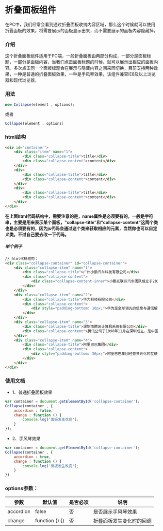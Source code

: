 # 折叠面板组件
在PC中，我们经常会看到通过折叠面板收纳内容区域，那么这个时候就可以使用折叠面板的效果，将需要展示的面板显示出来，而不需要展示的面板内容隐藏掉。

### 介绍
这个折叠面板组件适用于PC端，一般折叠面板由两部分构成，一部分是面板标题，一部分是面板内容，当我们点击面板标题的时候，就可以展示出相应的面板内容。多次点击同一个面板标题会在展示与隐藏内容之间来回切换，目前支持两种效果，一种是普通的折叠面板效果，一种是手风琴效果，该组件兼容IE8及以上浏览器和现代浏览器。

### 用法

```javascript
new Collapse(element , options);
```
或者

```javascript
Collapse(element , options)
```
### html结构

```html
<div id="container">
    <div class="item" name="1">
        <div class="collapse-title">title</div>
        <div class="collapse-content">content</div>
    </div>
    <div>
        <div class="collapse-title">title</div>
        <div class="collapse-content">content</div>
    </div>
    <div>
        <div class="collapse-title">title</div>
        <div class="collapse-content">content</div>
    </div>
</div>
```
**在上面html代码结构中，需要注意的是，name属性是必须要有的，一般是字符串，主要是用来表示某个面板，"collapse-title"和"collapse-content"这两个类也是必须要有的，因为js代码会通过这个类来获取相应的元素，当然你也可以自定义类，不过自己要去改一下代码。**

##### 举个例子
```html
// html代码结构：
<div class="collapse-container" id="collapse-container">
    <div class="collapse-item" name="1">
        <div class="collapse-title">广州小鹏汽车科技有限公司</div>
        <div class="collapse-content">
            <div class="collapse-content-inner">小鹏互联网汽车团队成立于2014年中，于2015年1月正式注册，是一家创新型的互联网汽车科技公司。公司的主要目标是在物联网、大数据和O2O的大环境下，研发下一代智能化电动汽车。使用新的材料、制造工艺和营销模式，大胆创新、勇于探索，创造出全新的智能出行工具，用心做以产品体验为核心的互联网汽车。</div>
        </div>
    </div>
    <div class="collapse-item" name="2">
        <div class="collapse-title">华为科技有限公司</div>
        <div class="collapse-content">
            <div style="padding-bottom: 10px;">华为是全球领先的信息与通信解决方案供应商。我们围绕客户的需求持续创新，与合作伙伴开放合作，在电信网络、企业网络、消费者和云计算等领域构筑了端到端的解决方案优势。我们致力于为电信运营商、企业和消费者等提供有竞争力的 ICT 解决方案和服务，持续提升客户体验，为客户创造最大价值。目前，华为的产品和解决方案已经应用于140多个国家</div> 
        </div>
    </div>
    <div class="collapse-item" name="3">
        <div class="collapse-title">深圳市腾讯计算机系统有限公司</div>
        <div class="collapse-content">腾讯公司于1998年11月在深圳成立，是中国最早也是目前中国市场上最大的互联网即时通信软件开发商。1999年2月，腾讯正式推出第一个即时通信软件---“腾讯QQ”；并于2004年6月16日在香港联交所主板上市（股票代号700）。</div>
    </div>
    <div class="collapse-item" name="4">
        <div class="collapse-title">阿里巴巴集团</div>
        <div class="collapse-content">
            <div style="padding-bottom: 30px;">阿里巴巴集团经营多元化的互联网业务，致力为全球所有人创造便捷的网上交易渠道。自成立以来，发展了消费者电子商务、网上支付、B2B网上交易市场及云计算等领先业务。阿里巴巴集团现有25个事业部，其目标是促进一个开放、协同、繁荣的电子商务生态系统。</div>
        </div>
    </div>
</div>
```
### 使用文档
- 1、普通折叠面板效果

```javascript
var container = document.getElementById('collapse-container');
Collapse(container , {
    accordion : false,
    change : function () {
        console.log('面板发生改变');
    }
});
```
- 2、手风琴效果

```javascript
var container = document.getElementById('collapse-container');
Collapse(container , {
    accordion : true,
    change : function () {
        console.log('面板发生改变');
    }
})
```

### options参数：

参数 | 默认值 | 是否必须 | 说明
---|---|---|---
accordion | false | 否 | 是否展示手风琴效果
change | function () {} | 否 | 折叠面板发生变化时的回调
